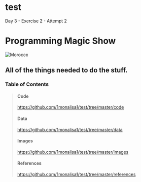 # test
Day 3 - Exercise 2 - Attempt 2
# Programming Magic Show
![Morocco](https://github.com/1monalisa1/test/blob/master/images/Morocco.jpg)
## All of the things needed to do the stuff.

### Table of Contents
> #### Code
> https://github.com/1monalisa1/test/tree/master/code
> #### Data
> https://github.com/1monalisa1/test/tree/master/data
> #### Images
> https://github.com/1monalisa1/test/tree/master/images
> #### References
> https://github.com/1monalisa1/test/tree/master/references
